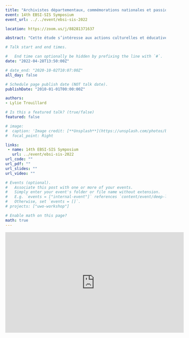 ```yaml
---
title: "Archivistes départementaux, commémorations nationales et passions mémorielles : le bicentenaire de la Révolution française au sein de territoires marqués par la Contre- Révolution (1989-1996)"
event: 14th EBSI-SIS Symposium
event_url: ../../event/ebsi-sis-2022

location: https://zoom.us/j/88281371637

abstract: "Cette étude s’intéresse aux actions culturelles et éducatives réalisées par les services d’archives départementales lors de commémorations nationales en France ; ici celle du Bicentenaire de la Révolution française (1989). Et plus particulièrement, au sein de territoires où peuvent subsister des tensions mémorielles, ce qui m’amène à réfléchir à la posture de l’archiviste face à celles-ci. Une première partie revient sur l’importance politique de la commémoration de la Révolution, plébiscitée par les services d’archives. Elle propose d’étudier le Bicentenaire à l’échelle nationale mais également au niveau des collectivités locales qui sont elles aussi au cœur du phénomène commémoratif. Enfin, de mettre en avant l’implication des services d’archives, notamment par le biais de leurs actions de valorisation. Une seconde partie se concentre sur la commémoration au sein de trois services d’archives départementales, celles de Maine-et-Loire, Mayenne et Vendée, situés au sein de territoires marqués par la Contre-Révolution. Par l’analyse de dossiers du service, de la presse locale, de catalogues d’expositions, de dossiers éducatifs et d’entretiens variés, l’objectif est de comprendre comment les archivistes ont adapté le contenu de leurs actions culturelles et éducatives pour répondre aux attentes mémorielles de l’État tout en prenant en considération les tensions que celles-ci peuvent engendrer. Il s’agit donc de s’intéresser au contexte de cette célébration dans les départements concernés, de comparer la réponse culturelle et éducative des services ainsi que la position de l’archiviste face aux passions mémorielles."

# Talk start and end times.

#   End time can optionally be hidden by prefixing the line with `#`.
date: "2022-04-28T13:50:00Z"

# date_end: "2020-10-02T10:07:00Z"
all_day: false

# Schedule page publish date (NOT talk date).
publishDate: "2010-01-01T00:00:00Z"

authors:
- Lylie Trouillard

# Is this a featured talk? (true/false)
featured: false

# image:
#  caption: 'Image credit: [**Unsplash**](https://unsplash.com/photos/bzdhc5b3Bxs)'
#  focal_point: Right

links:
 - name: 14th EBSI-SIS Symposium
   url: ../event/ebsi-sis-2022
url_code: ""
url_pdf: ""
url_slides: ""
url_video: ""

# Events (optional).
#   Associate this post with one or more of your events.
#   Simply enter your event's folder or file name without extension.
#   E.g. `events = ["internal-event"]` references `content/event/deep-learning/index.md`.
#   Otherwise, set `events = []`.
# projects: ["uwo-workshop"]

# Enable math on this page?
math: true
---
```

<iframe width="560" height="315" src="https://www.youtube.com/embed/wqHI4hAijMo" title="YouTube video player" frameborder="0" allow="accelerometer; autoplay; clipboard-write; encrypted-media; gyroscope; picture-in-picture" allowfullscreen></iframe>
